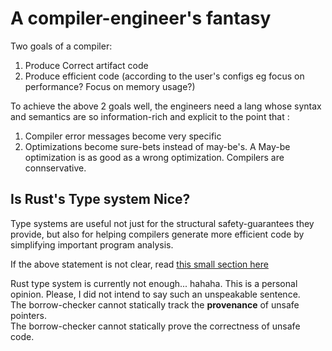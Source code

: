 # A compiler-engineer's fantasy


Two goals of a compiler:
1. Produce Correct artifact code
2. Produce efficient code (according to the user's configs eg focus on performance? Focus on memory usage?)

To achieve the above 2 goals well, the engineers need a lang whose syntax and semantics are so information-rich and explicit to the point that :  
1. Compiler error messages become very specific
2. Optimizations become sure-bets instead of may-be's. A May-be optimization is as good as a wrong optimization. Compilers are connservative.  

## Is Rust's Type system Nice?

Type systems are useful not just for the structural safety-guarantees they provide, but also for helping compilers generate
more efficient code by simplifying important program analysis.  

If the above statement is not clear, read [this small section here](./typesystem_and_its_role_in_compilation.md)

Rust type system is currently not enough... hahaha. This is a personal opinion. Please, I did not intend to say such an unspeakable sentence.  
The borrow-checker cannot statically track the **provenance** of unsafe pointers.  
The borrow-checker cannot statically prove the correctness of unsafe code.  


